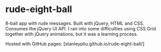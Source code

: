 # rude-eight-ball

8-ball app with rude messages. Built with jQuery, HTML and CSS. Consumes the jQuery UI API. I ran into some difficulties using CSS Grid together with jQuery animations, but it was a learning process. 

Hosted with GitHub pages: [stanleypliu.github.io/rude-eight-ball/]
